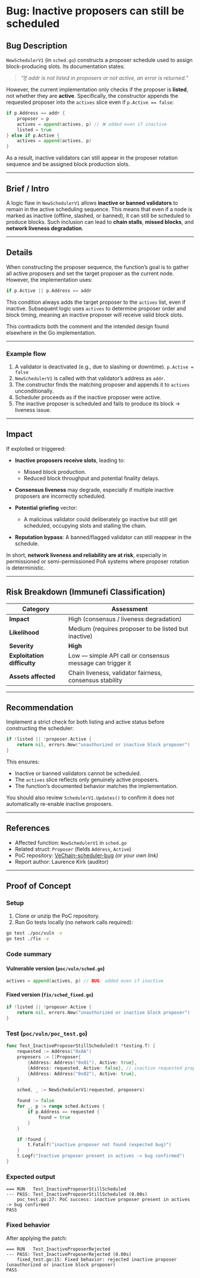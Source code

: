 
# Bug: Inactive proposers can still be scheduled

##  Bug Description

`NewSchedulerV1` (in `sched.go`) constructs a proposer schedule used to assign block-producing slots.
Its documentation states:

> *“If addr is not listed in proposers or not active, an error is returned.”*

However, the current implementation only checks if the proposer is **listed**, not whether they are **active**.
Specifically, the constructor appends the requested proposer into the `actives` slice even if `p.Active == false`:

```go
if p.Address == addr {
    proposer = p
    actives = append(actives, p) // ❌ added even if inactive
    listed = true
} else if p.Active {
    actives = append(actives, p)
}
```

As a result, inactive validators can still appear in the proposer rotation sequence and be assigned block production slots.

---

## Brief / Intro

A logic flaw in `NewSchedulerV1` allows **inactive or banned validators** to remain in the active scheduling sequence.
This means that even if a node is marked as inactive (offline, slashed, or banned), it can still be scheduled to produce blocks.
Such inclusion can lead to **chain stalls**, **missed blocks**, and **network liveness degradation**.

---

## Details

When constructing the proposer sequence, the function’s goal is to gather all active proposers and set the target proposer as the current node.
However, the implementation uses:

```go
if p.Active || p.Address == addr
```

This condition always adds the target proposer to the `actives` list, even if inactive.
Subsequent logic uses `actives` to determine proposer order and block timing, meaning an inactive proposer will receive valid block slots.

This contradicts both the comment and the intended design found elsewhere in the Go implementation.

---

### Example flow

1. A validator is deactivated (e.g., due to slashing or downtime).
   `p.Active = false`
2. `NewSchedulerV1` is called with that validator’s address as `addr`.
3. The constructor finds the matching proposer and appends it to `actives` unconditionally.
4. Scheduler proceeds as if the inactive proposer were active.
5. The inactive proposer is scheduled and fails to produce its block → liveness issue.

---

## Impact

If exploited or triggered:

* **Inactive proposers receive slots**, leading to:

  * Missed block production.
  * Reduced block throughput and potential finality delays.
* **Consensus liveness** may degrade, especially if multiple inactive proposers are incorrectly scheduled.
* **Potential griefing** vector:

  * A malicious validator could deliberately go inactive but still get scheduled, occupying slots and stalling the chain.
* **Reputation bypass**: A banned/flagged validator can still reappear in the schedule.

In short, **network liveness and reliability are at risk**, especially in permissioned or semi-permissioned PoA systems where proposer rotation is deterministic.

---

## Risk Breakdown (Immunefi Classification)

| Category                    | Assessment                                                |
| --------------------------- | --------------------------------------------------------- |
| **Impact**                  | High (consensus / liveness degradation)                   |
| **Likelihood**              | Medium (requires proposer to be listed but inactive)      |
| **Severity**                | **High**                                                  |
| **Exploitation difficulty** | Low — simple API call or consensus message can trigger it |
| **Assets affected**         | Chain liveness, validator fairness, consensus stability   |

---

## Recommendation

Implement a strict check for both listing and active status before constructing the scheduler:

```go
if !listed || !proposer.Active {
    return nil, errors.New("unauthorized or inactive block proposer")
}
```

This ensures:

* Inactive or banned validators cannot be scheduled.
* The `actives` slice reflects only genuinely active proposers.
* The function’s documented behavior matches the implementation.

You should also review `SchedulerV1.Updates()` to confirm it does not automatically re-enable inactive proposers.

---

## References

* Affected function: `NewSchedulerV1` in `sched.go`
* Related struct: `Proposer` (fields `Address`, `Active`)
* PoC repository: [VeChain-scheduler-bug](https://github.com/example/VeChain-scheduler-bug) *(or your own link)*
* Report author: Laurence Kirk (auditor)

---

## Proof of Concept

### Setup

1. Clone or unzip the PoC repository.
2. Run Go tests locally (no network calls required):

```bash
go test ./poc/vuln -v
go test ./fix -v
```

### Code summary

#### Vulnerable version (`poc/vuln/sched.go`)

```go
actives = append(actives, p) // BUG: added even if inactive
```

#### Fixed version (`fix/sched_fixed.go`)

```go
if !listed || !proposer.Active {
    return nil, errors.New("unauthorized or inactive block proposer")
}
```

### Test (`poc/vuln/poc_test.go`)

```go
func Test_InactiveProposerStillScheduled(t *testing.T) {
    requested := Address("0xAA")
    proposers := []Proposer{
        {Address: Address("0x01"), Active: true},
        {Address: requested, Active: false}, // inactive requested proposer
        {Address: Address("0x02"), Active: true},
    }

    sched, _ := NewSchedulerV1(requested, proposers)

    found := false
    for _, p := range sched.Actives {
        if p.Address == requested {
            found = true
        }
    }

    if !found {
        t.Fatalf("inactive proposer not found (expected bug)")
    }
    t.Logf("Inactive proposer present in actives -> bug confirmed")
}
```

### Expected output

```
=== RUN   Test_InactiveProposerStillScheduled
--- PASS: Test_InactiveProposerStillScheduled (0.00s)
    poc_test.go:27: PoC success: inactive proposer present in actives -> bug confirmed
PASS
```

### Fixed behavior

After applying the patch:

```
=== RUN   Test_InactiveProposerRejected
--- PASS: Test_InactiveProposerRejected (0.00s)
    fixed_test.go:15: Fixed behavior: rejected inactive proposer (unauthorized or inactive block proposer)
PASS
```



